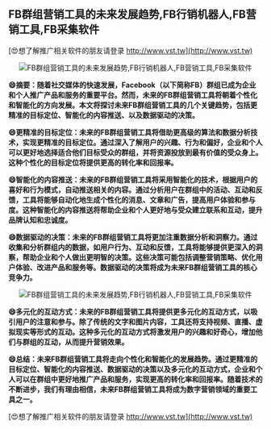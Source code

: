 ## **FB群组营销工具的未来发展趋势,FB行销机器人,FB营销工具,FB采集软件**

[😍想了解推广相关软件的朋友请登录 http://www.vst.tw](http://www.vst.tw)

 <center><img src="https://vst.tw/MP4/tuiguang/png/2.png" alt="FB群组营销工具的未来发展趋势,FB行销机器人,FB营销工具,FB采集软件"></center>

**😄摘要：随着社交媒体的快速发展，Facebook（以下简称FB）群组已成为企业和个人推广产品和服务的重要平台。然而，未来的FB群组营销工具将朝着个性化和智能化的方向发展。本文将探讨未来FB群组营销工具的几个关键趋势，包括更精准的目标定位、智能化的内容推送、以及数据驱动的决策。**

**😄更精准的目标定位：未来的FB群组营销工具将借助更高级的算法和数据分析技术，实现更精准的目标定位。通过深入了解用户的兴趣、行为和偏好，企业和个人可以更好地选择适合他们目标受众的群组，并将资源投放到最有价值的受众身上。这种个性化的目标定位将提供更高的转化率和回报率。**

**😄智能化的内容推送：未来的FB群组营销工具将采用智能化的技术，根据用户的喜好和行为模式，自动推送相关的内容。通过分析用户在群组中的活动、互动和反馈，工具将能够自动化地生成个性化的消息、文章和广告，提高用户体验和参与度。这种智能化的内容推送将帮助企业和个人更好地与受众建立联系和互动，提升品牌认知和忠诚度。**

**😄数据驱动的决策：未来的FB群组营销工具将更加注重数据分析和洞察力。通过收集和分析群组内的数据，如用户行为、互动和反馈，工具将能够提供更深入的洞察，帮助企业和个人做出更明智的决策。这些决策可能包括调整营销策略、优化用户体验、改进产品和服务等。数据驱动的决策将成为未来FB群组营销工具的核心竞争力。**

 <center><img src="https://vst.tw/MP4/tuiguang/png/8.png" alt="FB群组营销工具的未来发展趋势,FB行销机器人,FB营销工具,FB采集软件"></center>

**😄多元化的互动方式：未来的FB群组营销工具将提供更多元化的互动方式，以吸引用户的注意和参与。除了传统的文字和图片内容，工具还将支持视频、直播、虚拟现实等形式的互动。这种多元化的互动方式将激发用户的兴趣和好奇心，增加他们与群组的互动，从而提升营销效果。**

**😄总结：未来FB群组营销工具将走向个性化和智能化的发展趋势。通过更精准的目标定位、智能化的内容推送、数据驱动的决策以及多元化的互动方式，企业和个人可以在群组中更好地推广产品和服务，实现更高的转化率和回报率。随着技术的不断进步，我们有理由相信，未来FB群组营销工具将成为数字营销领域的重要工具之一。**

[😍想了解推广相关软件的朋友请登录 http://www.vst.tw](http://www.vst.tw)



